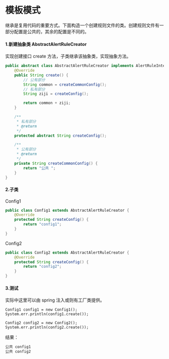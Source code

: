 # 模板模式

继承是复用代码的重要方式。下面构造一个创建规则文件的类。创建规则文件有一部分配置是公共的，其余的配置是不同的。

#### 1.新建抽象类 AbstractAlertRuleCreator

实现创建接口 create 方法，子类继承该抽象类，实现抽象方法。

```java
public abstract class AbstractAlertRuleCreator implements AlertRuleInterface{
    @Override
    public String create() {
        // 公有部分
        String common = createCommonConfig();
        // 私有部分
        String ziji = createConfig();

        return common + ziji;
    }

    /**
     * 私有部分
     * @return
     */
    protected abstract String createConfig();

    /**
     * 公有部分
     * @return
     */
    private String createCommonConfig() {
        return "公共 ";
    }
}

```

#### 2.子类

 Config1

```java
public class Config1 extends AbstractAlertRuleCreator {
    @Override
    protected String createConfig() {
        return "config1";
    }
}
```

Config2

```java
public class Config2 extends AbstractAlertRuleCreator {
    @Override
    protected String createConfig() {
        return "config2";
    }
}
```

#### 3.测试

实际中这里可以由 spring 注入或则有工厂类提供。

```
Config1 config1 = new Config1();
System.err.println(config1.create());

Config2 config2 = new Config2();
System.err.println(config2.create());
```

结果：

```txt
公共 config1
公共 config2
```

